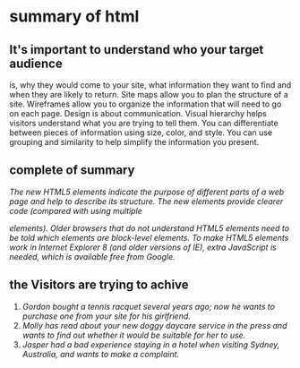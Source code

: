 # summary of html 
## It's important to understand who your target audience
is, why they would come to your site, what information
they want to find and when they are likely to return.
 Site maps allow you to plan the structure of a site.
 Wireframes allow you to organize the information that
will need to go on each page.
 Design is about communication. Visual hierarchy helps
visitors understand what you are trying to tell them.
 You can differentiate between pieces of information
using size, color, and style.
 You can use grouping and similarity to help simplify
the information you present.

## complete of summary 
*The new HTML5 elements indicate the purpose of
different parts of a web page and help to describe
its structure.
The new elements provide clearer code (compared
with using multiple <div> elements).
Older browsers that do not understand HTML5
elements need to be told which elements are
block-level elements.
 To make HTML5 elements work in Internet Explorer 8
(and older versions of IE), extra JavaScript is needed,
which is available free from Google.*

## the Visitors are trying to achive 

1. *Gordon bought a tennis racquet several years ago; now he wants to
purchase one from your site for his girlfriend.*
2. *Molly has read about your new doggy daycare service in the press and
wants to find out whether it would be suitable for her to use.*
3. *Jasper had a bad experience staying in a hotel when visiting Sydney,
Australia, and wants to make a complaint.*
